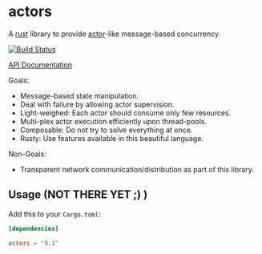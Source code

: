 actors
======

A [rust](http://www.rust-lang.org/) library to provide 
[actor](http://en.wikipedia.org/wiki/Actor_model)-like message-based concurrency.

[![Build Status](https://travis-ci.org/kolloch/actors.svg?branch=master)](https://travis-ci.org/kolloch/actors)

[API Documentation](https://kolloch.github.io/actors/doc/actors/index.html)

Goals:

* Message-based state manipulation.
* Deal with failure by allowing actor supervision.
* Light-weighed: Each actor should consume only few resources.
* Multi-plex actor execution efficiently upon thread-pools.
* Composable: Do not try to solve everything at once.
* Rusty: Use features available in this beautiful language.

Non-Goals:

* Transparent network communication/distribution as part of this
  library.

## Usage (NOT THERE YET ;) )

Add this to your `Cargo.toml`:

```toml
[dependencies]

actors = "0.1"
```